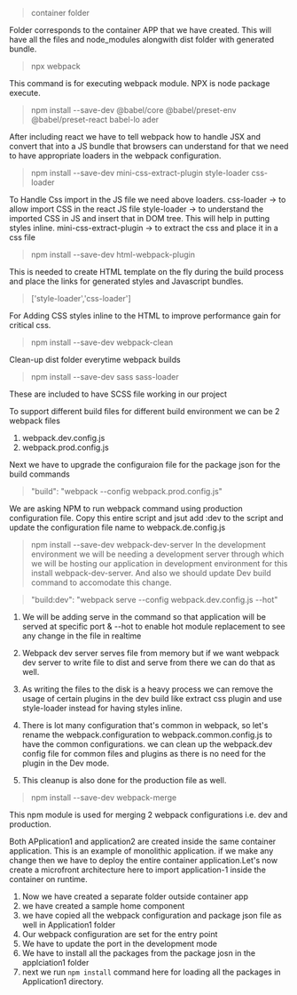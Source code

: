> container folder

Folder corresponds to the container APP that we have created.
This will have all the files and node_modules alongwith dist folder with generated bundle.

> npx webpack

This command is for executing webpack module. NPX is node package execute.

>npm install --save-dev @babel/core @babel/preset-env @babel/preset-react babel-lo
ader

After including react we have to tell webpack how to handle JSX and convert that into a JS bundle 
that browsers can understand for that we need to have appropriate loaders in the webpack configuration.

>npm install --save-dev mini-css-extract-plugin style-loader css-loader

To Handle Css import in the JS file we need above loaders.
css-loader -> to allow import CSS in the react JS file 
style-loader -> to understand the imported CSS in JS and insert that in DOM tree. This will help in putting styles inline.
mini-css-extract-plugin -> to extract the css and place it in a css file 

> npm install --save-dev html-webpack-plugin 

This is needed to create HTML template  on the fly during the build process and place the links 
for generated styles and Javascript bundles.

> ['style-loader','css-loader']
> 
For Adding CSS styles inline to the HTML to improve performance gain for critical css.

> npm install --save-dev webpack-clean

Clean-up dist folder everytime webpack builds 

> npm install --save-dev sass sass-loader

These are included to have SCSS file working in our project

To support different build files for different build environment we can be 2 webpack files 
1. webpack.dev.config.js
2. webpack.prod.config.js

Next we have to upgrade the configuraion file for the package json for the build commands
>"build": "webpack --config webpack.prod.config.js"

We are asking NPM to run webpack command using production configuration file. Copy this entire script
and jsut add :dev to the script and update the configuration file name to webpack.de.config.js

> npm install --save-dev webpack-dev-server 
In the development environment we will be needing a development server through which we will be hosting 
our application in development environment for this install webpack-dev-server. And also we should update 
Dev build command to accomodate this change.

>"build:dev": "webpack serve --config webpack.dev.config.js --hot" 

1. We will be adding serve in the command so that application will be served at specific port 
& --hot to enable hot module replacement to see any change in the file in realtime

2. Webpack dev server serves file from memory but if we want webpack dev server to write file to dist 
and serve from there we can do that as well.

3. As writing the files to the disk is a heavy process we can remove the usage of certain plugins in the dev build like extract css  plugin and use style-loader instead for having styles inline.

4. There is lot many configuration that's common in webpack, so let's rename the webpack.configuration to webpack.common.config.js to have the common configurations. we can clean up the webpack.dev config file for common files and plugins as there is no need for the plugin in the Dev mode.

5. This cleanup is also done for the production file as well.

>npm install --save-dev webpack-merge

This npm module is used for merging 2 webpack configurations i.e. dev and production.

Both APplication1 and application2 are created inside the same container application.
This is an example of monolithic application. if we make any change then we have to 
deploy the entire container application.Let's now create a microfront architecture here
to import application-1 inside the container on runtime.

1. Now we have created a separate folder outside container app 
2. we have created a sample home component 
3. we have copied all the webpack configuration and package json file as well in Application1 folder
4. Our webpack configuration are set for the entry point
5. We have to update the port in the development mode
6. We have to install all the packages from the package josn in the applciation1 folder
7. next we run `npm install` command here for loading all the packages in Application1 directory.